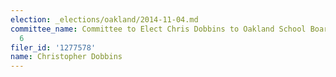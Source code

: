 ```yaml
---
election: _elections/oakland/2014-11-04.md
committee_name: Committee to Elect Chris Dobbins to Oakland School Board District
  6
filer_id: '1277578'
name: Christopher Dobbins
---
```

